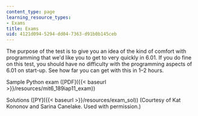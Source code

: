 ```yaml
---
content_type: page
learning_resource_types:
- Exams
title: Exams
uid: 4121d094-5294-dd04-7363-d91b0b145ceb
---
```


The purpose of the test is to give you an idea of the kind of comfort with programming that we'd like you to get to very quickly in 6.01. If you do fine on this test, you should have no difficulty with the programming aspects of 6.01 on start-up. See how far you can get with this in 1–2 hours.

Sample Python exam ([PDF]({{< baseurl >}}/resources/mit6_189iap11_exam))

Solutions ([PY]({{< baseurl >}}/resources/exam_sol)) (Courtesy of Kat Kononov and Sarina Canelake. Used with permission.)